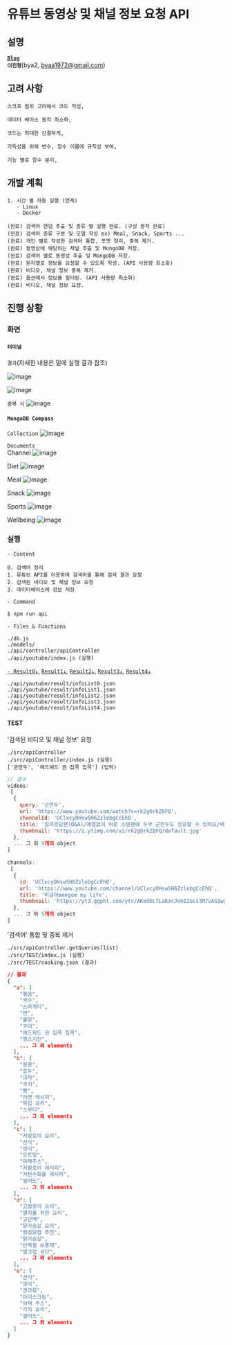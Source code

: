 # **유튜브 동영상 및 채널 정보 요청 API**


## **설명**
[**`Blog`**]()  
**`이진형`**(bya2, byaa1972@gmail.com)

## **고려 사항**
```
스코프 범위 고려해서 코드 작성,

데이터 베이스 동작 최소화,

코드는 최대한 간결하게,

가독성을 위해 변수, 함수 이름에 규칙성 부여,

기능 별로 함수 분리,
```

## **개발 계획**
```
1. 시간 별 자동 실행 (연계)
   - Linux
   - Docker

(완료) 검색어 랜덤 추출 및 종류 별 실행 완료. (구상 동작 완료)
(완료) 검색어 종류 구분 및 모델 작성 ex) Meal, Snack, Sports ...
(완료) 개인 별로 작성한 검색어 통합, 포맷 정리, 중복 제거.
(완료) 동영상에 해당하는 채널 추출 및 MongoDB 저장.
(완료) 검색어 별로 동영상 추출 및 MongoDB 저장.
(완료) 문자열로 정보를 요청할 수 있도록 작성. (API 사용량 최소화)
(완료) 비디오, 채널 정보 중복 제거.
(완료) 옵션에서 정보를 필터링. (API 사용량 최소화)
(완료) 비디오, 채널 정보 요청.
```

## **진행 상황**

### **화면**

#### **`터미널`**

`결과`(자세한 내용은 밑에 실행 결과 참조)

![image](https://user-images.githubusercontent.com/61080445/133105463-45d51997-054a-475a-b3fe-7b2b3e4174f4.png)

![image](https://user-images.githubusercontent.com/61080445/133105281-fc314fb9-cdd5-4d1b-b09b-b2844da1977b.png)

`중복 시`
![image](https://user-images.githubusercontent.com/61080445/133105672-f072b544-7069-4049-b4e4-cd544931dc53.png)

#### **`MongoDB Compass`**

`Collection`
![image](https://user-images.githubusercontent.com/61080445/133109438-4fb22c84-ac0e-436c-bd28-aa8ba73d84fe.png)

`Documents`  
Channel
![image](https://user-images.githubusercontent.com/61080445/133109655-1783465d-b882-4dc5-93df-fa5fd930becf.png)

Diet
![image](https://user-images.githubusercontent.com/61080445/133109736-c1b0e1d1-967d-4f97-8862-856d11140ab8.png)

Meal
![image](https://user-images.githubusercontent.com/61080445/133109844-b1ce35f8-be37-416a-87d6-c9dd107283bc.png)

Snack
![image](https://user-images.githubusercontent.com/61080445/133110108-51c5e868-9136-4470-814a-02e9608a7359.png)

Sports
![image](https://user-images.githubusercontent.com/61080445/133110221-cc35ec16-9e5f-419b-bdd6-b147016c9203.png)

Wellbeing
![image](https://user-images.githubusercontent.com/61080445/133110366-702847a8-b723-42c1-a069-b88aa8d50627.png)

### **실행**

`- Content`
```
0. 검색어 정리
1. 유튜브 API를 이용하여 검색어를 통해 검색 결과 요청
2. 검색된 비디오 및 채널 정보 요청
3. 데이터베이스에 정보 저장
```

`- Command`
```sh
$ npm run api
```

`- Files & Functions`
```
./db.js
./models/
./api/controller/apiController
./api/youtube/index.js (실행)
```

[`- Result0↓`](blob/main/api/youtube/result/infoList0.json),
[`Result1↓`](blob/main/api/youtube/result/infoList1.json),
[`Result2↓`](blob/main/api/youtube/result/infoList2.json),
[`Result3↓`](blob/main/api/youtube/result/infoList3.json),
[`Result4↓`](blob/main/api/youtube/result/infoList4.json)
```
./api/youtube/result/infoList0.json
./api/youtube/result/infoList1.json
./api/youtube/result/infoList2.json
./api/youtube/result/infoList3.json
./api/youtube/result/infoList4.json
```

#### **TEST**
'검색된 비디오 및 채널 정보' 요청
```
./src/apiController
./src/apiController/index.js (실행)
['군만두', '에드워드 권 집콕 집콕'] (입력)
```
```js
// 결과
videos:
 [
  {
    query: '군만두',
    url: 'https://www.youtube.com/watch?v=rk2gOrkZ8FQ',
    channelId: 'UClxcyOHsw5H6ZzlebgCcEhQ',
    title: '질의응답편(Q&A)/예열없이 바로 스텐팬에 두부 군만두도 성공할 수 있어요/베이컨 프렌치토스트 /두부구이 바삭군만두 /새우브로콜리 볶음밥',
    thumbnail: 'https://i.ytimg.com/vi/rk2gOrkZ8FQ/default.jpg'
  },
  ... 그 외 9개의 object
]

channels:
 [
  {
    id: 'UClxcyOHsw5H6ZzlebgCcEhQ',
    url: 'https://www.youtube.com/channel/UClxcyOHsw5H6ZzlebgCcEhQ',
    title: '미곰이meegom my life',
    thumbnail: 'https://yt3.ggpht.com/ytc/AKedOLTLaKzcJVm1IGss3M7uAG1wga-pWk2z8AurLSnMyA=s88-c-k-c0x00ffffff-no-rj'
  },
  ... 그 외 5개의 object
]
```

'검색어' 통합 및 중복 제거
```
./src/apiController.getQueries(list)
./src/TEST/index.js (실행)
./src/TEST/cooking.json (결과)
```
```json
// 결과
{
  "a": [
    "볶음",
    "국수",
    "스파게티",
    "면",
    "불닭",
    "구이",
    "에드워드 권 집콕 집콕",
    "깽스키친",
    ... 그 외 elements
  ],
  "b": [
    "땅콩",
    "호두",
    "과자",
    "쿠키",
    "빵",
    "라면 레시피",
    "튀김 요리",
    "스무디",
    ... 그 외 elements
  ],
  "c": [
    "저칼로리 요리",
    "선식",
    "생식",
    "오트밀",
    "야채주스",
    "저칼로리 레시피",
    "저탄수화물 레시피",
    "샐러드",
    ... 그 외 elements
  ],
  "d": [
    "고칼로리 요리",
    "멸치를 위한 요리",
    "고단백",
    "닭가슴살 요리",
    "랭킹닭컴 추천",
    "닭가슴살",
    "단백질 보충제",
    "벌크업 식단",
    ... 그 외 elements
  ],
  "e": [
    "선식",
    "생식",
    "견과류",
    "아이스크림",
    "야채 주스",
    "가지 요리",
    "샐러드",
    ... 그 외 elements
  ]
}
```

